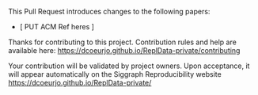 This Pull Request introduces changes to the following papers:
 * [ PUT ACM Ref heres ]

Thanks for contributing to this project. Contribution rules and help are available here: https://dcoeurjo.github.io/ReplData-private/contributing

Your contribution will be validated by project owners. Upon acceptance, it will appear automatically on the Siggraph Reproducibility website https://dcoeurjo.github.io/ReplData-private/
